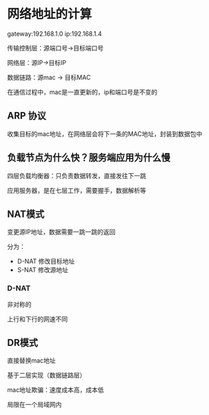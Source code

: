 # 网络地址的计算

gateway:192.168.1.0 ip:192.168.1.4



传输控制层：源端口号->目标端口号

网络层：源IP->目标IP

数据链路：源mac -> 目标MAC



在通信过程中，mac是一直更新的，ip和端口号是不变的



## ARP 协议

收集目标的mac地址，在网络层会将下一条的MAC地址，封装到数据包中



## 负载节点为什么快？服务端应用为什么慢

四层负载均衡器：只负责数据转发，直接发往下一跳

应用服务器，是在七层工作，需要握手，数据解析等

## NAT模式

变更源IP地址，数据需要一跳一跳的返回

分为：

- D-NAT 修改目标地址
- S-NAT 修改源地址

### D-NAT

非对称的

上行和下行的网速不同



## DR模式

直接替换mac地址



基于二层实现（数据链路层）

mac地址欺骗：速度成本高，成本低



局限在一个局域网内


